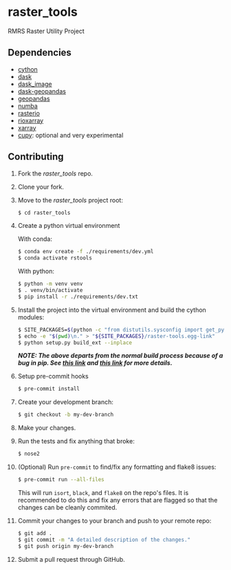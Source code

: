 # raster_tools
RMRS Raster Utility Project

## Dependencies
* [cython](https://cython.readthedocs.io/en/latest/)
* [dask](https://dask.org/)
* [dask_image](https://image.dask.org/en/latest/)
* [dask-geopandas](https://github.com/geopandas/dask-geopandas)
* [geopandas](https://geopandas.org/en/stable/)
* [numba](https://numba.pydata.org/)
* [rasterio](https://rasterio.readthedocs.io/en/latest/)
* [rioxarray](https://corteva.github.io/rioxarray/stable/)
* [xarray](https://xarray.pydata.org/en/stable/)
* [cupy](https://cupy.dev/): optional and very experimental

## Contributing
1. Fork the _raster_tools_ repo.
2. Clone your fork.
3. Move to the _raster_tools_ project root:

    ```sh
    $ cd raster_tools
    ```

4. Create a python virtual environment

    With conda:

    ```sh
    $ conda env create -f ./requirements/dev.yml
    $ conda activate rstools
    ```

    With python:

    ```sh
    $ python -m venv venv
    $ . venv/bin/activate
    $ pip install -r ./requirements/dev.txt
    ```

5. Install the project into the virtual environment and build the cython modules:

    ```sh
    $ SITE_PACKAGES=$(python -c "from distutils.sysconfig import get_python_lib; print(get_python_lib())")
    $ echo -e "$(pwd)\n." > "${SITE_PACKAGES}/raster-tools.egg-link"
    $ python setup.py build_ext --inplace
    ```

    ***NOTE: The above departs from the normal build process because of a bug
    in pip. See [this link](https://github.com/pypa/pip/issues/9542) and
    [this link](https://github.com/scikit-learn-contrib/hdbscan/issues/457#issuecomment-773671043)
    for more details.***

6. Setup pre-commit hooks

    ```sh
    $ pre-commit install
    ```
7. Create your development branch:

    ```sh
    $ git checkout -b my-dev-branch
    ```

8. Make your changes.
9. Run the tests and fix anything that broke:

    ```sh
    $ nose2
    ```

10. (Optional) Run `pre-commit` to find/fix any formatting and flake8 issues:

    ```sh
    $ pre-commit run --all-files
    ```

    This will run `isort`, `black`, and `flake8` on the repo's files. It is
    recommended to do this and fix any errors that are flagged so that the
    changes can be cleanly commited.

11. Commit your changes to your branch and push to your remote repo:

    ```sh
    $ git add .
    $ git commit -m "A detailed description of the changes."
    $ git push origin my-dev-branch
    ```

12. Submit a pull request through GitHub.
